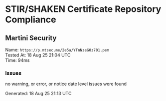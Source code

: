 # STIR/SHAKEN Certificate Repository Compliance

## Martini Security

Name: `https://p.mtsec.me/2e5a/YTnNzeG0z701.pem`\
Tested At: 18 Aug 25 21:04 UTC\
Time: 94ms

### Issues

no warning, or error, or notice date level issues were found

Generated: 18 Aug 25 21:13 UTC